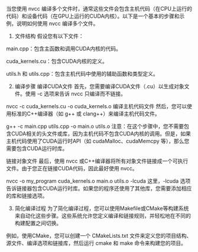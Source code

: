 当您使用 nvcc 编译多个文件时，通常这些文件会包含主机代码（在CPU上运行的代码）和设备代码（在GPU上运行的CUDA内核）。以下是一个基本的步骤和示例，说明如何使用 nvcc 编译多个文件。

1. 文件结构
假设您有以下文件：

main.cpp：包含主函数和调用CUDA内核的代码。

cuda_kernels.cu：包含CUDA内核的定义。

utils.h 和 utils.cpp：包含主机代码中使用的辅助函数和类型定义。

2. 编译步骤
编译CUDA文件
首先，您需要编译CUDA文件（.cu）以生成对象文件。使用 -c 选项来告诉 nvcc 只编译而不链接。


nvcc -c cuda_kernels.cu -o cuda_kernels.o
编译主机代码文件
然后，您可以使用标准的C++编译器（如 g++ 或 clang++）来编译主机代码文件。


g++ -c main.cpp utils.cpp -o main.o utils.o
注意：在这个步骤中，您不需要包含CUDA相关的头文件或库，因为主机代码不包含CUDA内核的调用。但是，如果主机代码使用了CUDA运行时API（如 cudaMalloc、cudaMemcpy 等），那么您需要包含CUDA运行时库。

链接对象文件
最后，使用 nvcc 或C++编译器将所有对象文件链接成一个可执行文件。由于您正在链接CUDA代码，因此最好使用 nvcc。


nvcc -o my_program cuda_kernels.o main.o utils.o -lcuda
这里，-lcuda 选项告诉链接器包含CUDA运行时库。如果您的程序还使用了其他库，您需要添加相应的库和链接选项。

3. 简化编译过程
为了简化编译过程，您可以使用Makefile或CMake等构建系统来自动化这些步骤。这些系统允许您定义编译和链接规则，并轻松地在不同的构建配置之间切换。

例如，使用CMake，您可以创建一个 CMakeLists.txt 文件来定义您的项目结构、源文件、编译选项和链接库，然后运行 cmake 和 make 命令来构建您的项目。
